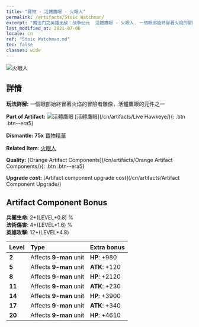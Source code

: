 ```yaml
---
title: "寶物 - 活體鷹眼 - 火眼人"
permalink: /artifacts/Stoic Watchman/
excerpt: "魔法门之英雄无敌：战争纪元  活體鷹眼 - 火眼人. 一個眼部始終冒著火焰的冒險者雕像，活體鷹眼的元件之一"
last_modified_at: 2021-07-06
locale: cn
ref: "Stoic Watchman.md"
toc: false
classes: wide
---
```


 ![火眼人](/images/t/artifact_40332.png)



## 詳情

 **玩法詳解:** 一個眼部始終冒著火焰的冒險者雕像，活體鷹眼的元件之一

 **Part of Artifact:** ![活體鷹眼](/images/t/icon_artifact_33.png) [活體鷹眼](/cn/artifacts/Live Hawkeye/){: .btn .btn--era5}

 **Dismantle: 75x** [寶物精華](/cn/Items/con_905/)

 **Related Item**: [火眼人](/cn/Items/art_133/)

 **Quality:** [Orange Artifact Components](/cn/artifacts/Orange Artifact Components/){: .btn .btn--era5}

 **Upgrade cost:** [Artifact component upgrade cost](/cn/artifacts/Artifact Component Upgrade/)

## Artifact Component Bonus

  **兵團生命**: 2+(LEVEL\*0.8) %<br/>**法術傷害**: 4+(LEVEL\*1.6) %<br/>**英雄攻擊**: 12+(LEVEL\*4.8)

  |  Level  | Type |    Extra bonus  | 
  |:--------|:-----|:----------------| 
  | **2** | Affects **9-man** unit | **HP**: +980 | 
  | **5** | Affects **9-man** unit | **ATK**: +120 | 
  | **8** | Affects **9-man** unit | **HP**: +2120 | 
  | **11** | Affects **9-man** unit | **ATK**: +230 | 
  | **14** | Affects **9-man** unit | **HP**: +3900 | 
  | **17** | Affects **9-man** unit | **ATK**: +340 | 
  | **20** | Affects **9-man** unit | **HP**: +4610 | 
